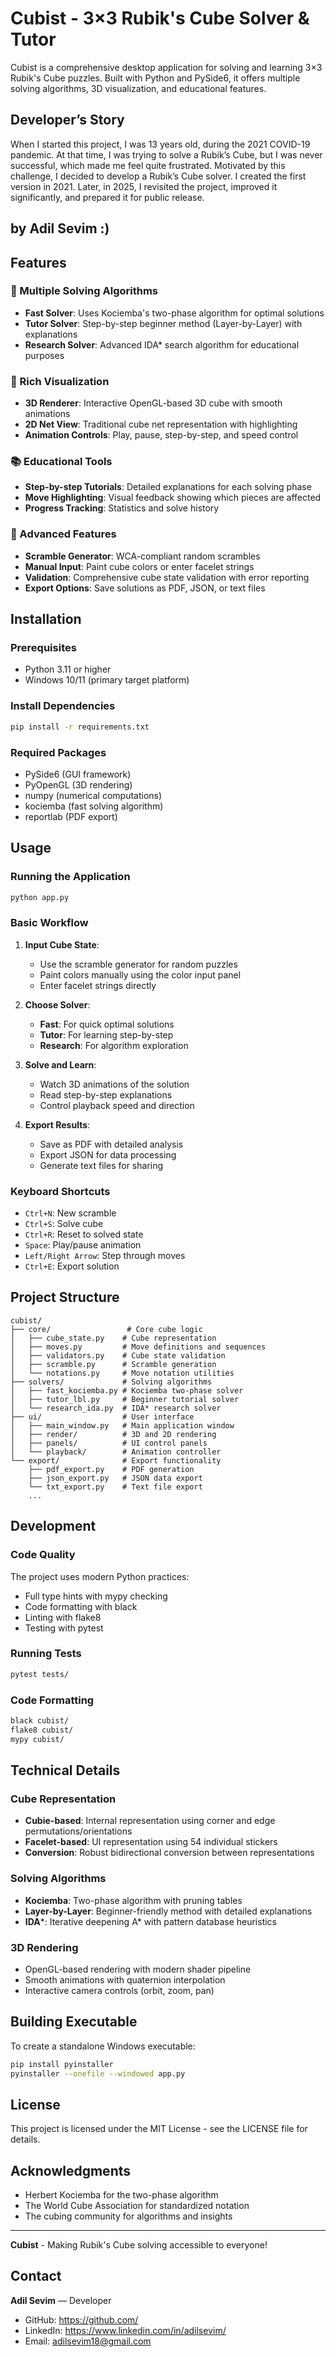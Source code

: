 # Cubist - 3×3 Rubik's Cube Solver & Tutor

Cubist is a comprehensive desktop application for solving and learning 3×3 Rubik's Cube puzzles. Built with Python and PySide6, it offers multiple solving algorithms, 3D visualization, and educational features.

## Developer’s Story
When I started this project, I was 13 years old, during the 2021 COVID-19 pandemic. At that time, I was trying to solve a Rubik’s Cube, but I was never successful, which made me feel quite frustrated. Motivated by this challenge, I decided to develop a Rubik’s Cube solver. 
I created the first version in 2021. Later, in 2025, I revisited the project, improved it significantly, and prepared it for public release.

## by Adil Sevim :)

## Features

### 🎯 Multiple Solving Algorithms
- **Fast Solver**: Uses Kociemba's two-phase algorithm for optimal solutions
- **Tutor Solver**: Step-by-step beginner method (Layer-by-Layer) with explanations
- **Research Solver**: Advanced IDA* search algorithm for educational purposes

### 🎨 Rich Visualization
- **3D Renderer**: Interactive OpenGL-based 3D cube with smooth animations
- **2D Net View**: Traditional cube net representation with highlighting
- **Animation Controls**: Play, pause, step-by-step, and speed control

### 📚 Educational Tools
- **Step-by-step Tutorials**: Detailed explanations for each solving phase
- **Move Highlighting**: Visual feedback showing which pieces are affected
- **Progress Tracking**: Statistics and solve history

### 🔧 Advanced Features
- **Scramble Generator**: WCA-compliant random scrambles
- **Manual Input**: Paint cube colors or enter facelet strings
- **Validation**: Comprehensive cube state validation with error reporting
- **Export Options**: Save solutions as PDF, JSON, or text files

## Installation

### Prerequisites
- Python 3.11 or higher
- Windows 10/11 (primary target platform)

### Install Dependencies
```bash
pip install -r requirements.txt
```

### Required Packages
- PySide6 (GUI framework)
- PyOpenGL (3D rendering)
- numpy (numerical computations)
- kociemba (fast solving algorithm)
- reportlab (PDF export)

## Usage

### Running the Application
```bash
python app.py
```

### Basic Workflow
1. **Input Cube State**:
   - Use the scramble generator for random puzzles
   - Paint colors manually using the color input panel
   - Enter facelet strings directly

2. **Choose Solver**:
   - **Fast**: For quick optimal solutions
   - **Tutor**: For learning step-by-step
   - **Research**: For algorithm exploration

3. **Solve and Learn**:
   - Watch 3D animations of the solution
   - Read step-by-step explanations
   - Control playback speed and direction

4. **Export Results**:
   - Save as PDF with detailed analysis
   - Export JSON for data processing
   - Generate text files for sharing

### Keyboard Shortcuts
- `Ctrl+N`: New scramble
- `Ctrl+S`: Solve cube
- `Ctrl+R`: Reset to solved state
- `Space`: Play/pause animation
- `Left/Right Arrow`: Step through moves
- `Ctrl+E`: Export solution

## Project Structure

```
cubist/
├── core/                 # Core cube logic
│   ├── cube_state.py    # Cube representation
│   ├── moves.py         # Move definitions and sequences
│   ├── validators.py    # Cube state validation
│   ├── scramble.py      # Scramble generation
│   └── notations.py     # Move notation utilities
├── solvers/             # Solving algorithms
│   ├── fast_kociemba.py # Kociemba two-phase solver
│   ├── tutor_lbl.py     # Beginner tutorial solver
│   └── research_ida.py  # IDA* research solver
├── ui/                  # User interface
│   ├── main_window.py   # Main application window
│   ├── render/          # 3D and 2D rendering
│   ├── panels/          # UI control panels
│   └── playback/        # Animation controller
└── export/              # Export functionality
    ├── pdf_export.py    # PDF generation
    ├── json_export.py   # JSON data export
    └── txt_export.py    # Text file export
	...
```

## Development

### Code Quality
The project uses modern Python practices:
- Full type hints with mypy checking
- Code formatting with black
- Linting with flake8
- Testing with pytest

### Running Tests
```bash
pytest tests/
```

### Code Formatting
```bash
black cubist/
flake8 cubist/
mypy cubist/
```

## Technical Details

### Cube Representation
- **Cubie-based**: Internal representation using corner and edge permutations/orientations
- **Facelet-based**: UI representation using 54 individual stickers
- **Conversion**: Robust bidirectional conversion between representations

### Solving Algorithms
- **Kociemba**: Two-phase algorithm with pruning tables
- **Layer-by-Layer**: Beginner-friendly method with detailed explanations
- **IDA***: Iterative deepening A* with pattern database heuristics

### 3D Rendering
- OpenGL-based rendering with modern shader pipeline
- Smooth animations with quaternion interpolation
- Interactive camera controls (orbit, zoom, pan)

## Building Executable

To create a standalone Windows executable:

```bash
pip install pyinstaller
pyinstaller --onefile --windowed app.py
```

## License

This project is licensed under the MIT License - see the LICENSE file for details.

## Acknowledgments

- Herbert Kociemba for the two-phase algorithm
- The World Cube Association for standardized notation
- The cubing community for algorithms and insights

---

**Cubist** - Making Rubik's Cube solving accessible to everyone! 

## Contact

**Adil Sevim** — Developer  
- GitHub: https://github.com/<AdilSevim>  
- LinkedIn: https://www.linkedin.com/in/adilsevim/  
- Email: <adilsevim18@gmail.com>
